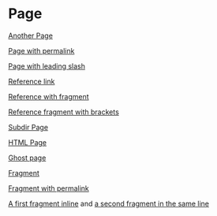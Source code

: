 ---
---

# Page

[Another Page](another-page.md)

[Page with permalink](page-with-permalink.md)

[Page with leading slash](/another-page.md)

[Reference link][reference]

[Reference with fragment][reference-with-fragment]

[Reference fragment with brackets][reference-brackets]

[Subdir Page](subdir/page.md)

[HTML Page](html-page.html)

[Ghost page](ghost-page.md)

[Fragment](another-page.md#foo)

[Fragment with permalink](page-with-permalink.md#foo)

[A first fragment inline](another-page.md#foo) and [a second fragment in the same line](page-with-permalink.md#bar)

[reference]: another-page.md

[reference-with-fragment]: another-page.md#foo

[reference-brackets]: another-page.md#(bar)
